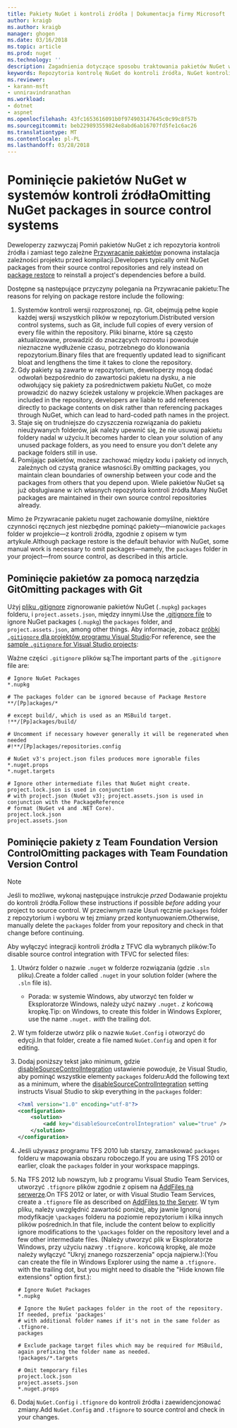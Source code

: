 ```yaml
---
title: Pakiety NuGet i kontroli źródła | Dokumentacja firmy Microsoft
author: kraigb
ms.author: kraigb
manager: ghogen
ms.date: 03/16/2018
ms.topic: article
ms.prod: nuget
ms.technology: ''
description: Zagadnienia dotyczące sposobu traktowania pakietów NuGet w ramach systemów kontroli źródła i kontroli wersji oraz sposób Pomiń pakiety z usługi git i TFVC.
keywords: Repozytoria kontrolę NuGet do kontroli źródła, NuGet kontroli wersji, NuGet i git, NuGet i TFS, NuGet i TFVC, pomijając pakietów, repozytoria kontroli źródła, wersja
ms.reviewer:
- karann-msft
- unniravindranathan
ms.workload:
- dotnet
- aspnet
ms.openlocfilehash: 43fc1653616091b0f974903147645c0c99c8f57b
ms.sourcegitcommit: beb229893559824e8abd6ab16707fd5fe1c6ac26
ms.translationtype: MT
ms.contentlocale: pl-PL
ms.lasthandoff: 03/28/2018
---
```

# <a name="omitting-nuget-packages-in-source-control-systems"></a><span data-ttu-id="463ef-104">Pominięcie pakietów NuGet w systemów kontroli źródła</span><span class="sxs-lookup"><span data-stu-id="463ef-104">Omitting NuGet packages in source control systems</span></span>

<span data-ttu-id="463ef-105">Deweloperzy zazwyczaj Pomiń pakietów NuGet z ich repozytoria kontroli źródła i zamiast tego zależne [Przywracanie pakietów](package-restore.md) ponowna instalacja zależności projektu przed kompilacji.</span><span class="sxs-lookup"><span data-stu-id="463ef-105">Developers typically omit NuGet packages from their source control repositories and rely instead on [package restore](package-restore.md) to reinstall a project's dependencies before a build.</span></span>

<span data-ttu-id="463ef-106">Dostępne są następujące przyczyny polegania na Przywracanie pakietu:</span><span class="sxs-lookup"><span data-stu-id="463ef-106">The reasons for relying on package restore include the following:</span></span>

1. <span data-ttu-id="463ef-107">Systemów kontroli wersji rozproszonej, np. Git, obejmują pełne kopie każdej wersji wszystkich plików w repozytorium.</span><span class="sxs-lookup"><span data-stu-id="463ef-107">Distributed version control systems, such as Git, include full copies of every version of every file within the repository.</span></span> <span data-ttu-id="463ef-108">Pliki binarne, które są często aktualizowane, prowadzić do znaczących rozrostu i powoduje nieznaczne wydłużenie czasu, potrzebnego do klonowania repozytorium.</span><span class="sxs-lookup"><span data-stu-id="463ef-108">Binary files that are frequently updated lead to significant bloat and lengthens the time it takes to clone the repository.</span></span>
1. <span data-ttu-id="463ef-109">Gdy pakiety są zawarte w repozytorium, deweloperzy mogą dodać odwołań bezpośrednio do zawartości pakietu na dysku, a nie odwołujący się pakiety za pośrednictwem pakietu NuGet, co może prowadzić do nazwy ścieżek ustalony w projekcie.</span><span class="sxs-lookup"><span data-stu-id="463ef-109">When packages are included in the repository, developers are liable to add references directly to package contents on disk rather than referencing packages through NuGet, which can lead to hard-coded path names in the project.</span></span>
1. <span data-ttu-id="463ef-110">Staje się on trudniejsze do czyszczenia rozwiązania do pakietu nieużywanych folderów, jak należy upewnić się, że nie usuwaj pakietu foldery nadal w użyciu.</span><span class="sxs-lookup"><span data-stu-id="463ef-110">It becomes harder to clean your solution of any unused package folders, as you need to ensure you don't delete any package folders still in use.</span></span>
1. <span data-ttu-id="463ef-111">Pomijając pakietów, możesz zachować między kodu i pakiety od innych, zależnych od czystą granice własności.</span><span class="sxs-lookup"><span data-stu-id="463ef-111">By omitting packages, you maintain clean boundaries of ownership between your code and the packages from others that you depend upon.</span></span> <span data-ttu-id="463ef-112">Wiele pakietów NuGet są już obsługiwane w ich własnych repozytoria kontroli źródła.</span><span class="sxs-lookup"><span data-stu-id="463ef-112">Many NuGet packages are maintained in their own source control repositories already.</span></span>

<span data-ttu-id="463ef-113">Mimo że Przywracanie pakietu nuget zachowanie domyślne, niektóre czynności ręcznych jest niezbędne pominąć pakiety&mdash;mianowicie `packages` folder w projekcie&mdash;z kontroli źródła, zgodnie z opisem w tym artykule.</span><span class="sxs-lookup"><span data-stu-id="463ef-113">Although package restore is the default behavior with NuGet, some manual work is necessary to omit packages&mdash;namely, the `packages` folder in your project&mdash;from source control, as described in this article.</span></span>

## <a name="omitting-packages-with-git"></a><span data-ttu-id="463ef-114">Pominięcie pakietów za pomocą narzędzia Git</span><span class="sxs-lookup"><span data-stu-id="463ef-114">Omitting packages with Git</span></span>

<span data-ttu-id="463ef-115">Użyj [pliku .gitignore](https://git-scm.com/docs/gitignore) zignorowanie pakietów NuGet (`.nupkg`) `packages` folderu, i `project.assets.json`, między innymi.</span><span class="sxs-lookup"><span data-stu-id="463ef-115">Use the [.gitignore file](https://git-scm.com/docs/gitignore) to ignore NuGet packages (`.nupkg`) the `packages` folder, and `project.assets.json`, among other things.</span></span> <span data-ttu-id="463ef-116">Aby informacje, zobacz [próbki `.gitignore` dla projektów programu Visual Studio](https://github.com/github/gitignore/blob/master/VisualStudio.gitignore):</span><span class="sxs-lookup"><span data-stu-id="463ef-116">For reference, see the [sample `.gitignore` for Visual Studio projects](https://github.com/github/gitignore/blob/master/VisualStudio.gitignore):</span></span>

<span data-ttu-id="463ef-117">Ważne części `.gitignore` plików są:</span><span class="sxs-lookup"><span data-stu-id="463ef-117">The important parts of the `.gitignore` file are:</span></span>

```gitignore
# Ignore NuGet Packages
*.nupkg

# The packages folder can be ignored because of Package Restore
**/[Pp]ackages/*

# except build/, which is used as an MSBuild target.
!**/[Pp]ackages/build/

# Uncomment if necessary however generally it will be regenerated when needed
#!**/[Pp]ackages/repositories.config

# NuGet v3's project.json files produces more ignorable files
*.nuget.props
*.nuget.targets

# Ignore other intermediate files that NuGet might create. project.lock.json is used in conjunction
# with project.json (NuGet v3); project.assets.json is used in conjunction with the PackageReference
# format (NuGet v4 and .NET Core).
project.lock.json
project.assets.json
```

## <a name="omitting-packages-with-team-foundation-version-control"></a><span data-ttu-id="463ef-118">Pominięcie pakiety z Team Foundation Version Control</span><span class="sxs-lookup"><span data-stu-id="463ef-118">Omitting packages with Team Foundation Version Control</span></span>

> [!Note]
> <span data-ttu-id="463ef-119">Jeśli to możliwe, wykonaj następujące instrukcje *przed* Dodawanie projektu do kontroli źródła.</span><span class="sxs-lookup"><span data-stu-id="463ef-119">Follow these instructions if possible *before* adding your project to source control.</span></span> <span data-ttu-id="463ef-120">W przeciwnym razie Usuń ręcznie `packages` folder z repozytorium i wyboru w tej zmiany przed kontynuowaniem.</span><span class="sxs-lookup"><span data-stu-id="463ef-120">Otherwise, manually delete the `packages` folder from your repository and check in that change before continuing.</span></span>

<span data-ttu-id="463ef-121">Aby wyłączyć integracji kontroli źródła z TFVC dla wybranych plików:</span><span class="sxs-lookup"><span data-stu-id="463ef-121">To disable source control integration with TFVC for selected files:</span></span>

1. <span data-ttu-id="463ef-122">Utwórz folder o nazwie `.nuget` w folderze rozwiązania (gdzie `.sln` pliku).</span><span class="sxs-lookup"><span data-stu-id="463ef-122">Create a folder called `.nuget` in your solution folder (where the `.sln` file is).</span></span>
    - <span data-ttu-id="463ef-123">Porada: w systemie Windows, aby utworzyć ten folder w Eksploratorze Windows, należy użyć nazwy `.nuget.` *z* końcową kropkę.</span><span class="sxs-lookup"><span data-stu-id="463ef-123">Tip: on Windows, to create this folder in Windows Explorer, use the name `.nuget.` *with* the trailing dot.</span></span>

1. <span data-ttu-id="463ef-124">W tym folderze utwórz plik o nazwie `NuGet.Config` i otworzyć do edycji.</span><span class="sxs-lookup"><span data-stu-id="463ef-124">In that folder, create a file named `NuGet.Config` and open it for editing.</span></span>

1. <span data-ttu-id="463ef-125">Dodaj poniższy tekst jako minimum, gdzie [disableSourceControlIntegration](../reference/nuget-config-file.md#solution-section) ustawienie powoduje, że Visual Studio, aby pominąć wszystkie elementy `packages` folderu:</span><span class="sxs-lookup"><span data-stu-id="463ef-125">Add the following text as a minimum, where the [disableSourceControlIntegration](../reference/nuget-config-file.md#solution-section) setting instructs Visual Studio to skip everything in the `packages` folder:</span></span>

   ```xml
   <?xml version="1.0" encoding="utf-8"?>
   <configuration>
       <solution>
           <add key="disableSourceControlIntegration" value="true" />
       </solution>
   </configuration>
   ```

1. <span data-ttu-id="463ef-126">Jeśli używasz programu TFS 2010 lub starszy, zamaskować `packages` folderu w mapowania obszaru roboczego.</span><span class="sxs-lookup"><span data-stu-id="463ef-126">If you are using TFS 2010 or earlier, cloak the `packages` folder in your workspace mappings.</span></span>

1. <span data-ttu-id="463ef-127">Na TFS 2012 lub nowszym, lub z programu Visual Studio Team Services, utworzyć `.tfignore` plików zgodnie z opisem na [AddFiles na serwerze](https://www.visualstudio.com/en-us/docs/tfvc/add-files-server#tfignore).</span><span class="sxs-lookup"><span data-stu-id="463ef-127">On TFS 2012 or later, or with Visual Studio Team Services, create a `.tfignore` file as described on [AddFiles to the Server](https://www.visualstudio.com/en-us/docs/tfvc/add-files-server#tfignore).</span></span> <span data-ttu-id="463ef-128">W tym pliku, należy uwzględnić zawartość poniżej, aby jawnie Ignoruj modyfikacje `\packages` folderu na poziomie repozytorium i kilka innych plików pośrednich.</span><span class="sxs-lookup"><span data-stu-id="463ef-128">In that file, include the content below to explicitly ignore modifications to the `\packages` folder on the repository level and a few other intermediate files.</span></span> <span data-ttu-id="463ef-129">(Należy utworzyć plik w Eksploratorze Windows, przy użyciu nazwy `.tfignore.` końcową kropkę, ale może należy wyłączyć "Ukryj znanego rozszerzenia" opcja najpierw.):</span><span class="sxs-lookup"><span data-stu-id="463ef-129">(You can create the file in Windows Explorer using the name a `.tfignore.` with the trailing dot, but you might need to disable the "Hide known file extensions" option first.):</span></span>

   ```cli
   # Ignore NuGet Packages
   *.nupkg

   # Ignore the NuGet packages folder in the root of the repository. If needed, prefix 'packages'
   # with additional folder names if it's not in the same folder as .tfignore.   
   packages

   # Exclude package target files which may be required for MSBuild, again prefixing the folder name as needed.
   !packages/*.targets

   # Omit temporary files
   project.lock.json
   project.assets.json
   *.nuget.props
   ```

1. <span data-ttu-id="463ef-130">Dodaj `NuGet.Config` i `.tfignore` do kontroli źródła i zaewidencjonować zmiany.</span><span class="sxs-lookup"><span data-stu-id="463ef-130">Add `NuGet.Config` and `.tfignore` to source control and check in your changes.</span></span>
